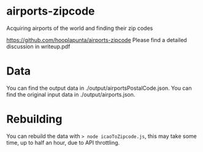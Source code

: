 # airports-zipcode
Acquiring airports of the world and finding their zip codes

https://github.com/hooplapunta/airports-zipcode
Please find a detailed discussion in writeup.pdf

# Data
You can find the output data in ./output/airportsPostalCode.json.
You can find the original input data in ./output/airports.json.

# Rebuilding
You can rebuild the data with `> node icaoToZipcode.js`, this may take some time, up to half an hour, due to API throttling.